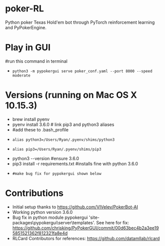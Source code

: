 # poker-RL
Python poker Texas Hold'em bot through PyTorch reinforcement learning and PyPokerEngine.

# Play in GUI
#run this command in terminal
*   `python3 -m pypokergui serve poker_conf.yaml --port 8000 --speed moderate`

# Versions (running on Mac OS X 10.15.3)
*   brew install pyenv
*   pyenv install 3.6.0 # link pip3 and python3 aliases
*   #add these to .bash_profile
*     alias python3=/Users/Ryan/.pyenv/shims/python3
*     alias pip3=/Users/Ryan/.pyenv/shims/pip3
*   python3 --version #ensure 3.6.0
*   pip3 install -r requirements.txt #installs fine with python 3.6.0
*     #make bug fix for pypokergui shown below

# Contributions
*   Initial setup thanks to https://github.com/VIVelev/PokerBot-AI
*   Working python version 3.6.0
*   Bug fix in python module pypokergui 'site-packages\pypokergui\server\templates'. See here for fix: https://github.com/chrisking/PyPokerGUI/commit/00d63bec4b2a3ee195851521362f812321fa8e4d
*   RLCard Contributors for references: https://github.com/datamllab/rlcard
